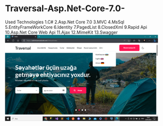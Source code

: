 # Traversal-Asp.Net-Core-7.0-
Used Technologies
1.C#
2.Asp.Net Core 7.0
3.MVC
4.MsSql
5.EntityFrameWorkCore
6.Identity
7.PagedList
8.ClosedXml
9.Rapid Api
10.Asp.Net Core Web Api
11.Ajax
12.MimeKit
13.Swagger
![HomePage](./Traversal/GithubImages/TraversalHome.png)
